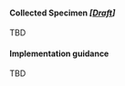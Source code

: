 #### Collected Specimen *[[Draft](http://hl7.org/fhir/r4/valueset-publication-status.html)]*
TBD

#### Implementation guidance
TBD

